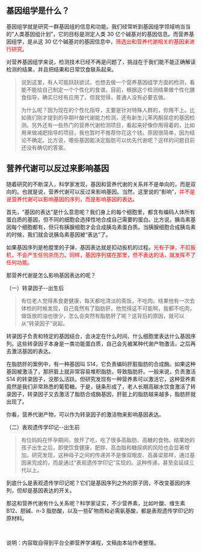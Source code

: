 ## 基因组学是什么？

基因组学就是研究一群基因组的信息和功能。我们经常听到基因组学领域响当当的“人类基因组计划”，它的目标是测定人类 30 亿个碱基对的基因信息。而营养基因组学，是从这 30 亿个碱基对的基因信息中，<font color="red">筛选出和营养代谢相关的基因来进行研究。</font>

对营养基因组学来说，检测技术已经不再是问题了，挑战在于我们能不能正确解读检测的结果，并且把结果和日常饮食联系起来。

> 说到这里，有人可能跃跃欲试，也想去做一个营养基因组学方面的检测，看能不能给自己制定一个个性化的食谱。目前，根据这个检测结果做个性化膳食指导，确实已经有应用了。但我觉得，普通人没有必要去做。
>
> 为什么呢？因为现在的个性化指导，主要是针对特殊人群的，你用不上。比如我们刚才提到的孕期叶酸代谢能力检测，还有新生儿苯丙酮尿症的基因检测。另外还有一些热门的营养代谢检测项目，看起来好像你用得着的，比如用来做减肥指导的项目，我也暂时不推荐你花这个钱。原因很简单，因为结论不确定。比方说，哪些基因能决定脂肪可以优先代谢呢？这样的问题目前还没有确切的答案。

## 营养代谢可以反过来影响基因

随着研究的不断深入，科学家发现，基因和营养代谢的关系并不是单向的，而是双向的。也就是说，营养代谢可以反过来影响基因。当然，这里说的“影响”，<font color="red">并不是说营养代谢可以影响基因的序列，而是影响基因的表达。</font>

首先，“基因的表达”是什么意思呢？我们身上的每个细胞里，都含有编码人体所有蛋白质的基因，但不同的细胞会选择性地合成自己需要的蛋白。比方说，胰岛素基因每个细胞都有，但只有胰腺细胞才会合成胰岛素蛋白质。当胰腺细胞合成胰岛素的时候，我们就会说胰岛素基因被“表达”了。

如果基因序列是枪膛里的子弹，基因表达就是扣动扳机的过程。<font color="red">光有子弹，不扣扳机，不会产生任何杀伤力。同样，基因序列摆在那里，但不表达的话，就发挥不了任何功能。</font>

那营养代谢是怎么影响基因表达的呢？

（一）转录因子--出生后

> 有位老人觉得素食更健康，每天都吃清淡的斋饭，不吃肉。结果他有一次去体检的时候发现，自己竟然有了脂肪肝。他觉得这不可能啊，我都不吃肉，做饭放的油也很少，怎么会突然有脂肪肝了呢？这背后的原因，就可以从“转录因子”说起。

转录因子负责和特定的基因结合，会决定在什么时间、什么细胞里表达什么基因序列。这些转录因子本身是一类功能蛋白质，自己会先被某种代谢产物激活，之后再去激活基因的表达。

在脂肪肝的案例中，有一种基因叫 S14，它负责编码肝脏脂肪的合成酶。如果这种基因被激活了，那肝脏上就非常容易堆积脂肪，导致脂肪肝。一般来说，负责激活 S14 的转录因子，没那么活跃。但研究发现有一种营养素可以激活它，这种营养素竟然是我们非常熟悉的葡萄糖。于是，链条形成了，老人长期高碳水饮食激活了转录因子，转录因子又去激活了脂肪合成酶基因，肝脏上的脂肪越来越多，脂肪肝就出现了。

你看，营养代谢产物，可以作为转录因子的激活物来影响基因表达。

（二）表观遗传学印记--出生前

> 有位妈妈在怀孕期间，放开了吃，吃了很多高脂肪、高糖的食物。结果她的孩子出生之后，即使饮食健康，肥胖、高血脂和糖尿病的风险也会显著增加。研究发现，这种母子之间的传递并不是像双眼皮、高鼻梁那样，通过基因来完成的，而是通过“表观遗传学印记”实现的。这种传递，甚至会延续三代以上。

到底什么是表观遗传学印记呢？它们是基因序列之外的原子团，不改变基因的序列，但却是基因表达的开关。

那这和营养代谢有什么关系呢？科学家证实，不少营养素，比如叶酸、维生素B12、胆碱、n-3 脂肪酸，以及一些矿物质和必需氨基酸，都是表观遗传学印记的原材料。

&nbsp;

说明：内容取自得到平台仝卿营养学课程，文稿由本站作者整理。